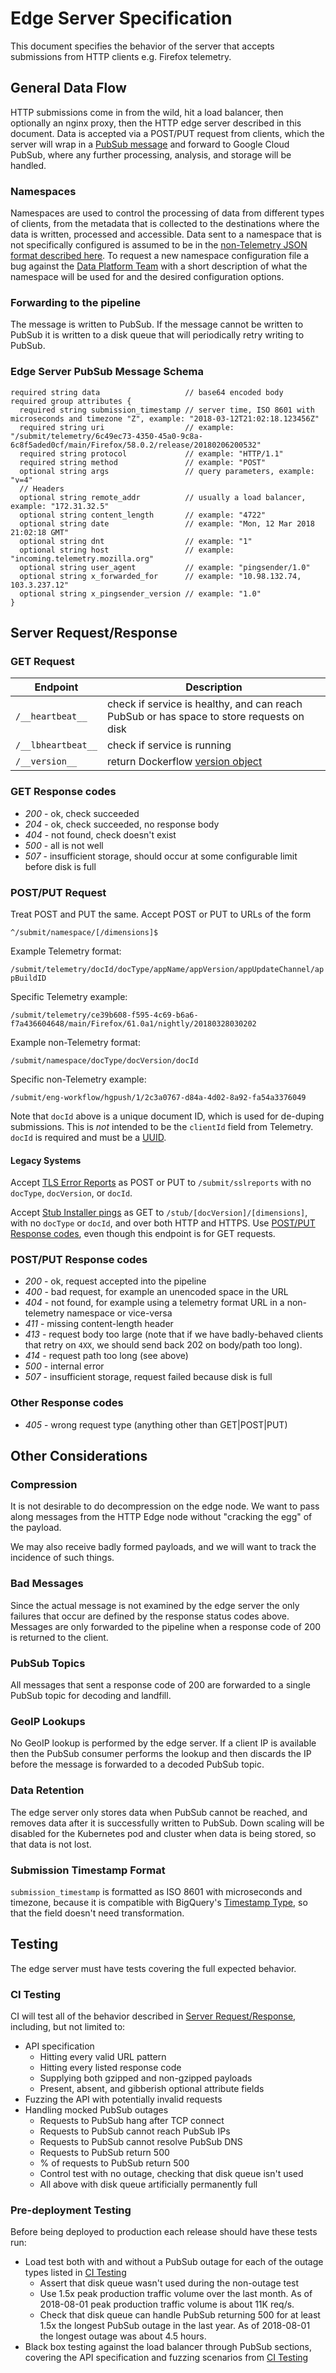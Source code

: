 # Edge Server Specification

This document specifies the behavior of the server that accepts submissions
from HTTP clients e.g. Firefox telemetry.

## General Data Flow

HTTP submissions come in from the wild, hit a load balancer, then optionally an
nginx proxy, then the HTTP edge server described in this document. Data is
accepted via a POST/PUT request from clients, which the server will wrap in a
[PubSub message](https://cloud.google.com/pubsub/docs/reference/rest/v1/PubsubMessage)
and forward to Google Cloud PubSub, where any further processing, analysis, and storage will
be handled.

### Namespaces

Namespaces are used to control the processing of data from different types of
clients, from the metadata that is collected to the destinations where the data
is written, processed and accessible. Data sent to a namespace that is not
specifically configured is assumed to be in the
[non-Telemetry JSON format described here](https://docs.telemetry.mozilla.org/cookbooks/new_ping.html).
To request a new namespace configuration file a bug against the
[Data Platform Team](https://bugzilla.mozilla.org/enter_bug.cgi?product=Data%20Platform%20and%20Tools&component=Pipeline%20Ingestion)
with a short description of what the namespace will be used for and the desired
configuration options.

### Forwarding to the pipeline

The message is written to PubSub. If the message cannot be written to PubSub it
is written to a disk queue that will periodically retry writing to PubSub.

### Edge Server PubSub Message Schema

```
required string data                   // base64 encoded body
required group attributes {
  required string submission_timestamp // server time, ISO 8601 with microseconds and timezone "Z", example: "2018-03-12T21:02:18.123456Z"
  required string uri                  // example: "/submit/telemetry/6c49ec73-4350-45a0-9c8a-6c8f5aded0cf/main/Firefox/58.0.2/release/20180206200532"
  required string protocol             // example: "HTTP/1.1"
  required string method               // example: "POST"
  optional string args                 // query parameters, example: "v=4"
  // Headers
  optional string remote_addr          // usually a load balancer, example: "172.31.32.5"
  optional string content_length       // example: "4722"
  optional string date                 // example: "Mon, 12 Mar 2018 21:02:18 GMT"
  optional string dnt                  // example: "1"
  optional string host                 // example: "incoming.telemetry.mozilla.org"
  optional string user_agent           // example: "pingsender/1.0"
  optional string x_forwarded_for      // example: "10.98.132.74, 103.3.237.12"
  optional string x_pingsender_version // example: "1.0"
}
```

## Server Request/Response

### GET Request

| Endpoint           | Description
| ------------------ | -----------
| `/__heartbeat__`   | check if service is healthy, and can reach PubSub or has space to store requests on disk
| `/__lbheartbeat__` | check if service is running
| `/__version__`     | return Dockerflow [version object](https://github.com/mozilla-services/Dockerflow/blob/master/docs/version_object.md)

### GET Response codes

* *200* - ok, check succeeded
* *204* - ok, check succeeded, no response body
* *404* - not found, check doesn't exist
* *500* - all is not well
* *507* - insufficient storage, should occur at some configurable limit before disk is full

### POST/PUT Request

Treat POST and PUT the same. Accept POST or PUT to URLs of the form

`^/submit/namespace/[/dimensions]$`

Example Telemetry format:

`/submit/telemetry/docId/docType/appName/appVersion/appUpdateChannel/appBuildID`

Specific Telemetry example:

`/submit/telemetry/ce39b608-f595-4c69-b6a6-f7a436604648/main/Firefox/61.0a1/nightly/20180328030202`

Example non-Telemetry format:

`/submit/namespace/docType/docVersion/docId`

Specific non-Telemetry example:

`/submit/eng-workflow/hgpush/1/2c3a0767-d84a-4d02-8a92-fa54a3376049`

Note that `docId` above is a unique document ID, which is used for de-duping
submissions. This is *not* intended to be the `clientId` field from Telemetry.
`docId` is required and must be a [UUID](https://en.wikipedia.org/wiki/Universally_unique_identifier).

#### Legacy Systems

Accept [TLS Error Reports](https://wiki.mozilla.org/SecurityEngineering/TLS_Error_Reports)
as POST or PUT to `/submit/sslreports` with no `docType`, `docVersion`, or
`docId`.

Accept [Stub Installer pings](https://firefox-source-docs.mozilla.org/browser/installer/windows/installer/StubPing.html)
as GET to `/stub/[docVersion]/[dimensions]`, with no `docType` or `docId`, and
over both HTTP and HTTPS. Use [POST/PUT Response codes](#postput-response-codes),
even though this endpoint is for GET requests.

### POST/PUT Response codes

* *200* - ok, request accepted into the pipeline
* *400* - bad request, for example an unencoded space in the URL
* *404* - not found, for example using a telemetry format URL in a non-telemetry namespace or vice-versa
* *411* - missing content-length header
* *413* - request body too large (note that if we have badly-behaved clients that retry on `4XX`, we should send back 202 on body/path too long).
* *414* - request path too long (see above)
* *500* - internal error
* *507* - insufficient storage, request failed because disk is full

### Other Response codes

* *405* - wrong request type (anything other than GET|POST|PUT)

## Other Considerations

### Compression

It is not desirable to do decompression on the edge node. We want to pass along
messages from the HTTP Edge node without "cracking the egg" of the payload.

We may also receive badly formed payloads, and we will want to track the
incidence of such things.

### Bad Messages

Since the actual message is not examined by the edge server the only failures
that occur are defined by the response status codes above. Messages are only
forwarded to the pipeline when a response code of 200 is returned to the
client.

### PubSub Topics

All messages that sent a response code of 200 are forwarded to a single PubSub
topic for decoding and landfill.

### GeoIP Lookups

No GeoIP lookup is performed by the edge server. If a client IP is available
then the PubSub consumer performs the lookup and then discards the IP before
the message is forwarded to a decoded PubSub topic.

### Data Retention

The edge server only stores data when PubSub cannot be reached, and removes
data after it is successfully written to PubSub. Down scaling will be disabled
for the Kubernetes pod and cluster when data is being stored, so that data is
not lost.

### Submission Timestamp Format

`submission_timestamp` is formatted as ISO 8601 with microseconds and timezone,
because it is compatible with BigQuery's
[Timestamp Type](https://cloud.google.com/bigquery/docs/reference/standard-sql/data-types#timestamp-type),
so that the field doesn't need transformation.

## Testing

The edge server must have tests covering the full expected behavior.

### CI Testing

CI will test all of the behavior described in [Server Request/Response](#server-requestresponse),
including, but not limited to:

 * API specification
   * Hitting every valid URL pattern
   * Hitting every listed response code
   * Supplying both gzipped and non-gzipped payloads
   * Present, absent, and gibberish optional attribute fields
 * Fuzzing the API with potentially invalid requests
 * Handling mocked PubSub outages
   * Requests to PubSub hang after TCP connect
   * Requests to PubSub cannot reach PubSub IPs
   * Requests to PubSub cannot resolve PubSub DNS
   * Requests to PubSub return 500
   * % of requests to PubSub return 500
   * Control test with no outage, checking that disk queue isn't used
   * All above with disk queue artificially permanently full

### Pre-deployment Testing

Before being deployed to production each release should have these tests run:

 * Load test both with and without a
   PubSub outage for each of the outage types listed in [CI Testing](#ci-testing)
   * Assert that disk queue wasn't used during the non-outage test
   * Use 1.5x peak production traffic volume over the last month. As of
     2018-08-01 peak production traffic volume is about 11K req/s.
   * Check that disk queue can handle PubSub returning 500 for at least 1.5x
     the longest PubSub outage in the last year. As of 2018-08-01 the longest
     outage was about 4.5 hours.
 * Black box testing against the load balancer through PubSub sections,
   covering the API specification and fuzzing scenarios from [CI Testing](#ci-testing)
